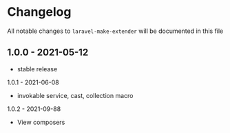 # Changelog

All notable changes to `laravel-make-extender` will be documented in this file

## 1.0.0 - 2021-05-12

- stable release

1.0.1 - 2021-06-08
- invokable  service, cast, collection macro 

1.0.2 - 2021-09-88
- View composers